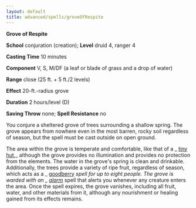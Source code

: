```yaml
---
layout: default
title: advanced/spells/groveOfRespite
---
```

 **Grove of Respite**

**School** conjuration (creation); **Level** druid 4, ranger 4

**Casting Time** 10 minutes

**Component** V, S, M/DF (a leaf or blade of grass and a drop of water)

**Range** close (25 ft. + 5 ft./2 levels)

**Effect** 20-ft.-radius grove

**Duration** 2 hours/level (D)

**Saving Throw** none; **Spell Resistance** no

You conjure a sheltered grove of trees surrounding a shallow spring. The grove appears from nowhere even in the most barren, rocky soil regardless of season, but the spell must be cast outside on open ground.

The area within the grove is temperate and comfortable, like that of a _ [tiny hut](../../spells/tinyHut#_tiny-hut),_ although the grove provides no illumination and provides no protection from the elements. The water in the grove's spring is clean and drinkable. Additionally, the trees provide a variety of ripe fruit, regardless of season, which acts as a _ [goodberry](../../spells/goodberry#_goodberry) _spell for up to eight people. The grove is warded with an _ [alarm](../../spells/alarm#_alarm)_ spell that alerts you whenever any creature enters the area. Once the spell expires, the grove vanishes, including all fruit, water, and other materials from it, although any nourishment or healing gained from its effects remains.

